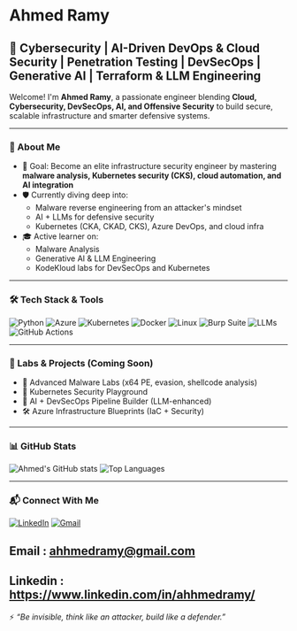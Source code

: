 # Ahmed Ramy

## 🧠 Cybersecurity | AI-Driven DevOps & Cloud Security | Penetration Testing | DevSecOps | Generative AI | Terraform & LLM Engineering

Welcome! I'm **Ahmed Ramy**, a passionate engineer blending **Cloud, Cybersecurity, DevSecOps, AI, and Offensive Security** to build secure, scalable infrastructure and smarter defensive systems.

---

### 🧭 About Me

- 🎯 Goal: Become an elite infrastructure security engineer by mastering **malware analysis, Kubernetes security (CKS), cloud automation, and AI integration**
- 🛡 Currently diving deep into:
  - Malware reverse engineering from an attacker's mindset
  - AI + LLMs for defensive security
  - Kubernetes (CKA, CKAD, CKS), Azure DevOps, and cloud infra
- 🎓 Active learner on:
  - Malware Analysis
  - Generative AI & LLM Engineering
  - KodeKloud labs for DevSecOps and Kubernetes 

---

### 🛠 Tech Stack & Tools

![Python](https://img.shields.io/badge/-Python-3670A0?style=for-the-badge&logo=python&logoColor=white)
![Azure](https://img.shields.io/badge/-Azure-0078D4?style=for-the-badge&logo=microsoftazure)
![Kubernetes](https://img.shields.io/badge/-Kubernetes-326CE5?style=for-the-badge&logo=kubernetes)
![Docker](https://img.shields.io/badge/-Docker-2496ED?style=for-the-badge&logo=docker)
![Linux](https://img.shields.io/badge/-Linux-FCC624?style=for-the-badge&logo=linux&logoColor=black)
![Burp Suite](https://img.shields.io/badge/-Burp_Suite-FF6C37?style=for-the-badge&logo=burp-suite&logoColor=white)
![LLMs](https://img.shields.io/badge/-LLMs-800080?style=for-the-badge)
![GitHub Actions](https://img.shields.io/badge/-GitHub_Actions-2088FF?style=for-the-badge&logo=github-actions)

---

### 🔬 Labs & Projects (Coming Soon)

- 🧪 Advanced Malware Labs (x64 PE, evasion, shellcode analysis)
- 🔐 Kubernetes Security Playground
- 🤖 AI + DevSecOps Pipeline Builder (LLM-enhanced)
- 🛠️ Azure Infrastructure Blueprints (IaC + Security)

---

### 📊 GitHub Stats

![Ahmed's GitHub stats](https://github-readme-stats.vercel.app/api?username=ahhmedramy&show_icons=true&theme=radical)
![Top Languages](https://github-readme-stats.vercel.app/api/top-langs/?username=ahhmedramy&layout=compact&theme=radical)

---

### 📬 Connect With Me

[![LinkedIn](https://img.shields.io/badge/-LinkedIn-0A66C2?style=flat-square&logo=linkedin&logoColor=white)](https://www.linkedin.com/in/ahhmedramy/)
[![Gmail](https://img.shields.io/badge/-Gmail-D14836?style=flat-square&logo=gmail&logoColor=white)](mailto:ahhmedramy@gmail.com)
## Email : ahhmedramy@gmail.com
Linkedin : https://www.linkedin.com/in/ahhmedramy/
---

⚡ *“Be invisible, think like an attacker, build like a defender.”*  
